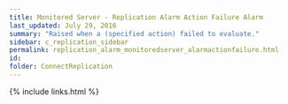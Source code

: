 ```yaml
---
title: ﻿Monitored Server - Replication Alarm Action Failure Alarm
last_updated: July 29, 2016
summary: "Raised when a (specified action) failed to evaluate."
sidebar: c_replication_sidebar
permalink: replication_alarm_monitoredserver_alarmactionfailure.html
id:
folder: ConnectReplication
---
```


{% include links.html %}
